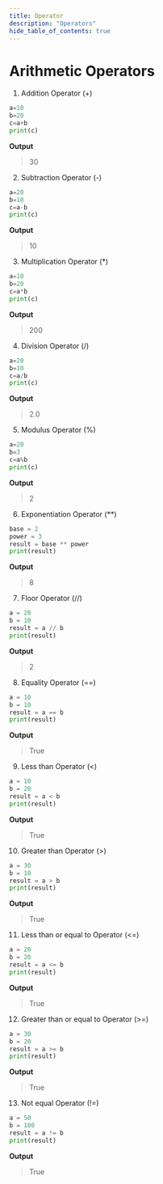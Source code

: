 ```yaml
---
title: Operator
description: "Operators"
hide_table_of_contents: true
---
```


# Arithmetic Operators

1. Addition Operator (+)

```python title="addition.py" showLineNumbers="true"
a=10
b=20
c=a+b
print(c)
```

**Output**
>30

2. Subtraction Operator (-)

```python title="subtraction.py" showLineNumbers="true"
a=20
b=10
c=a-b
print(c)
```

**Output**
>10

3. Multiplication Operator (*)

```python title="multplication.py" showLineNumbers="true"
a=10
b=20
c=a*b
print(c)
```

**Output**
>200

4. Division Operator (/)

```python title="division.py" showLineNumbers="true"
a=20
b=10
c=a/b
print(c)
```

**Output**
>2.0

5. Modulus Operator (%)

```python title="modulus.py" showLineNumbers="true"
a=20
b=3
c=a%b
print(c)
```

**Output**
>2

6. Exponentiation Operator (**)
  
```python title="modulus.py" showLineNumbers="true"
base = 2
power = 3
result = base ** power
print(result)
```

**Output**
>8

7. Floor Operator (//)

```python title="modulus.py" showLineNumbers="true"
a = 20
b = 10 
result = a // b
print(result)
```

**Output**
>2

8. Equality Operator (==)

```python title="equality.py" showLineNumbers="true"
a = 10 
b = 10
result = a == b
print(result)
```

**Output**
>True

9. Less than Operator (<)

```python title="less than.py" showLineNumbers="true"
a = 10 
b = 20
result = a < b
print(result)
```

**Output**
>True

10. Greater than Operator (>)

```python title="greater than.py" showLineNumbers="true"
a = 30 
b = 10
result = a > b
print(result)
```

**Output**
>True

11. Less than or equal to Operator (<=)

```python title="less than or equal to.py" showLineNumbers="true"
a = 20
b = 20
result = a <= b
print(result)
```

**Output**
>True

12. Greater than or equal to Operator (>=)

```python title="greater than or equal to.py" showLineNumbers="true"
a = 30
b = 20
result = a >= b
print(result)
```

**Output**
>True

13. Not equal Operator (!=)

```python title="not equal.py" showLineNumbers="true"
a = 50 
b = 100
result = a != b
print(result)
```

**Output**
>True